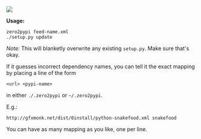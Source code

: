 <img src="http://gfxmonk.net/dist/status/project/zero2pypi.png">

**Usage:**

	zero2pypi feed-name.xml
	./setup.py update

*Note:* This will blanketly overwrite any existing `setup.py`. Make sure
that's okay.

If it guesses incorrect dependency names, you can tell it the exact mapping
by placing a line of the form

	<url> <pypi-name>

in either `./.zero2pypi` or `~/.zero2pypi`.

E.g.:

	http://gfxmonk.net/dist/0install/python-snakefood.xml snakefood

You can have as many mapping as you like, one per line.
